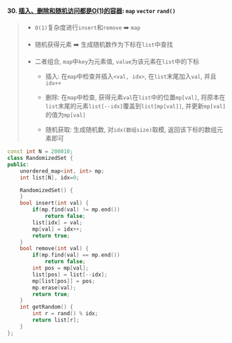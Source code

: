 #### 30. [插入、删除和随机访问都是O(1)的容器](https://leetcode.cn/problems/FortPu/): `map`  `vector` `rand()`

> - `O(1)`复杂度进行`insert`和`remove` ➡️ `map`
> 
> - 随机获得元素 ➡️ 生成随机数作为下标在`list`中查找
> 
> - 二者组合, `map`中`key`为元素值, `value`为该元素在`list`中的下标
> 
>   - 插入: 在`map`中检查并插入`<val, idx>`, 在`list`末尾加入`val`, 并且`idx++`
>
>   - 删除: 在`map`中检查, 获得元素`val`在`list`中的位置`mp[val]`, 将原本在`list`末尾的元素`list[--idx]`覆盖到`list[mp[val]]`, 并更新`mp[val]`的值为`mp[val]`
> 
>   - 随机获取: 生成随机数, 对`idx(数组size)`取模, 返回该下标的数组元素即可

```CPP
const int N = 200010;
class RandomizedSet {
public:
    unordered_map<int, int> mp;
    int list[N], idx=0;

    RandomizedSet() {
    }
    bool insert(int val) {
        if(mp.find(val) != mp.end())
            return false;
        list[idx] = val;
        mp[val] = idx++;
        return true;
    }
    bool remove(int val) {
        if(mp.find(val) == mp.end())
            return false;
        int pos = mp[val];
        list[pos] = list[--idx];
        mp[list[pos]] = pos;
        mp.erase(val);
        return true;
    }
    int getRandom() {
        int r = rand() % idx;
        return list[r];
    }
};

```